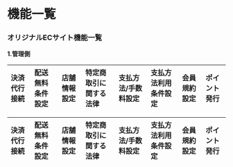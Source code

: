 # 機能一覧

### オリジナルECサイト機能一覧
**1.管理側**

|決済代行接続|配送無料条件設定|店舗情報設定|特定商取引に関する法律|支払方法/手数料設定|支払方法利用条件設定|会員規約設定|ポイント発行|
|:---|:---|:---|:---|:---|:---|:---|:---|

|決済代行接続|配送無料条件設定|店舗情報設定|特定商取引に関する法律|支払方法/手数料設定|支払方法利用条件設定|会員規約設定|ポイント発行|
|:---|:---|:---|:---|:---|:---|:---|:---|



